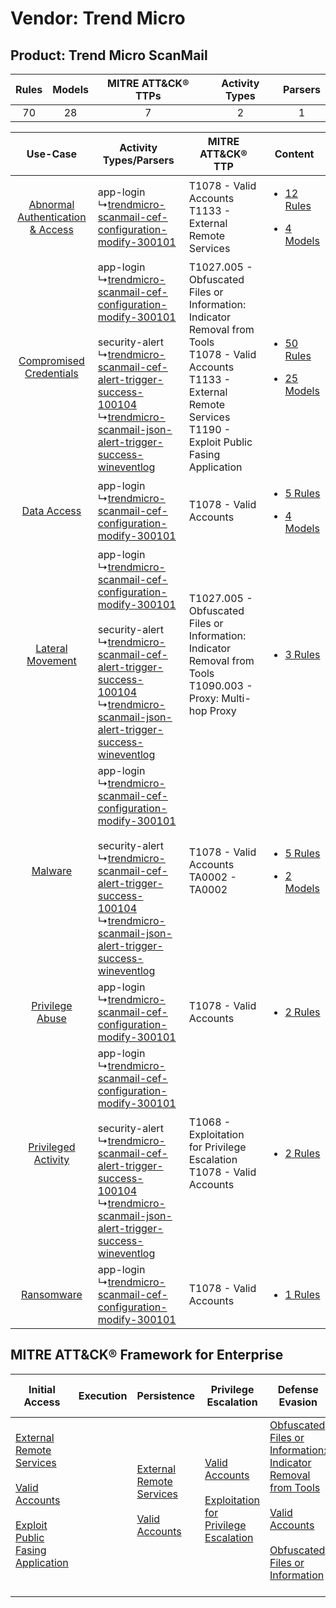 Vendor: Trend Micro
===================
Product: Trend Micro ScanMail
-----------------------------
| Rules | Models | MITRE ATT&CK® TTPs | Activity Types | Parsers |
|:-----:|:------:|:------------------:|:--------------:|:-------:|
|  70   |   28   |         7          |       2        |    1    |

|    Use-Case    | Activity Types/Parsers    | MITRE ATT&CK® TTP    | Content    |
|:----:| ---- | ---- | ---- |
| [Abnormal Authentication & Access](../../../UseCases/uc_abnormal_authentication_&_access.md) |  app-login<br> ↳[trendmicro-scanmail-cef-configuration-modify-300101](Ps/pC_trendmicroscanmailcefconfigurationmodify300101.md)<br>    | T1078 - Valid Accounts<br>T1133 - External Remote Services<br>    | [<ul><li>12 Rules</li></ul><ul><li>4 Models</li></ul>](RM/r_m_trend_micro_trend_micro_scanmail_Abnormal_Authentication_&_Access.md) |
|          [Compromised Credentials](../../../UseCases/uc_compromised_credentials.md)          |  app-login<br> ↳[trendmicro-scanmail-cef-configuration-modify-300101](Ps/pC_trendmicroscanmailcefconfigurationmodify300101.md)<br><br> security-alert<br> ↳[trendmicro-scanmail-cef-alert-trigger-success-100104](Ps/pC_trendmicroscanmailcefalerttriggersuccess100104.md)<br> ↳[trendmicro-scanmail-json-alert-trigger-success-wineventlog](Ps/pC_trendmicroscanmailjsonalerttriggersuccesswineventlog.md)<br> | T1027.005 - Obfuscated Files or Information: Indicator Removal from Tools<br>T1078 - Valid Accounts<br>T1133 - External Remote Services<br>T1190 - Exploit Public Fasing Application<br> | [<ul><li>50 Rules</li></ul><ul><li>25 Models</li></ul>](RM/r_m_trend_micro_trend_micro_scanmail_Compromised_Credentials.md)         |
|    [Data Access](../../../UseCases/uc_data_access.md)    |  app-login<br> ↳[trendmicro-scanmail-cef-configuration-modify-300101](Ps/pC_trendmicroscanmailcefconfigurationmodify300101.md)<br>    | T1078 - Valid Accounts<br>    | [<ul><li>5 Rules</li></ul><ul><li>4 Models</li></ul>](RM/r_m_trend_micro_trend_micro_scanmail_Data_Access.md)    |
|    [Lateral Movement](../../../UseCases/uc_lateral_movement.md)    |  app-login<br> ↳[trendmicro-scanmail-cef-configuration-modify-300101](Ps/pC_trendmicroscanmailcefconfigurationmodify300101.md)<br><br> security-alert<br> ↳[trendmicro-scanmail-cef-alert-trigger-success-100104](Ps/pC_trendmicroscanmailcefalerttriggersuccess100104.md)<br> ↳[trendmicro-scanmail-json-alert-trigger-success-wineventlog](Ps/pC_trendmicroscanmailjsonalerttriggersuccesswineventlog.md)<br> | T1027.005 - Obfuscated Files or Information: Indicator Removal from Tools<br>T1090.003 - Proxy: Multi-hop Proxy<br>    | [<ul><li>3 Rules</li></ul>](RM/r_m_trend_micro_trend_micro_scanmail_Lateral_Movement.md)    |
|    [Malware](../../../UseCases/uc_malware.md)    |  app-login<br> ↳[trendmicro-scanmail-cef-configuration-modify-300101](Ps/pC_trendmicroscanmailcefconfigurationmodify300101.md)<br><br> security-alert<br> ↳[trendmicro-scanmail-cef-alert-trigger-success-100104](Ps/pC_trendmicroscanmailcefalerttriggersuccess100104.md)<br> ↳[trendmicro-scanmail-json-alert-trigger-success-wineventlog](Ps/pC_trendmicroscanmailjsonalerttriggersuccesswineventlog.md)<br> | T1078 - Valid Accounts<br>TA0002 - TA0002<br>    | [<ul><li>5 Rules</li></ul><ul><li>2 Models</li></ul>](RM/r_m_trend_micro_trend_micro_scanmail_Malware.md)    |
|    [Privilege Abuse](../../../UseCases/uc_privilege_abuse.md)    |  app-login<br> ↳[trendmicro-scanmail-cef-configuration-modify-300101](Ps/pC_trendmicroscanmailcefconfigurationmodify300101.md)<br>    | T1078 - Valid Accounts<br>    | [<ul><li>2 Rules</li></ul>](RM/r_m_trend_micro_trend_micro_scanmail_Privilege_Abuse.md)    |
|    [Privileged Activity](../../../UseCases/uc_privileged_activity.md)    |  app-login<br> ↳[trendmicro-scanmail-cef-configuration-modify-300101](Ps/pC_trendmicroscanmailcefconfigurationmodify300101.md)<br><br> security-alert<br> ↳[trendmicro-scanmail-cef-alert-trigger-success-100104](Ps/pC_trendmicroscanmailcefalerttriggersuccess100104.md)<br> ↳[trendmicro-scanmail-json-alert-trigger-success-wineventlog](Ps/pC_trendmicroscanmailjsonalerttriggersuccesswineventlog.md)<br> | T1068 - Exploitation for Privilege Escalation<br>T1078 - Valid Accounts<br>    | [<ul><li>2 Rules</li></ul>](RM/r_m_trend_micro_trend_micro_scanmail_Privileged_Activity.md)    |
|    [Ransomware](../../../UseCases/uc_ransomware.md)    |  app-login<br> ↳[trendmicro-scanmail-cef-configuration-modify-300101](Ps/pC_trendmicroscanmailcefconfigurationmodify300101.md)<br>    | T1078 - Valid Accounts<br>    | [<ul><li>1 Rules</li></ul>](RM/r_m_trend_micro_trend_micro_scanmail_Ransomware.md)    |

MITRE ATT&CK® Framework for Enterprise
--------------------------------------
| Initial Access                                                                                                                                                                                                                         | Execution | Persistence                                                                                                                                      | Privilege Escalation                                                                                                                                          | Defense Evasion                                                                                                                                                                                                                                                               | Credential Access | Discovery | Lateral Movement | Collection | Command and Control                                                                                                                       | Exfiltration | Impact |
| -------------------------------------------------------------------------------------------------------------------------------------------------------------------------------------------------------------------------------------- | --------- | ------------------------------------------------------------------------------------------------------------------------------------------------ | ------------------------------------------------------------------------------------------------------------------------------------------------------------- | ----------------------------------------------------------------------------------------------------------------------------------------------------------------------------------------------------------------------------------------------------------------------------- | ----------------- | --------- | ---------------- | ---------- | ----------------------------------------------------------------------------------------------------------------------------------------- | ------------ | ------ |
| [External Remote Services](https://attack.mitre.org/techniques/T1133)<br><br>[Valid Accounts](https://attack.mitre.org/techniques/T1078)<br><br>[Exploit Public Fasing Application](https://attack.mitre.org/techniques/T1190)<br><br> |           | [External Remote Services](https://attack.mitre.org/techniques/T1133)<br><br>[Valid Accounts](https://attack.mitre.org/techniques/T1078)<br><br> | [Valid Accounts](https://attack.mitre.org/techniques/T1078)<br><br>[Exploitation for Privilege Escalation](https://attack.mitre.org/techniques/T1068)<br><br> | [Obfuscated Files or Information: Indicator Removal from Tools](https://attack.mitre.org/techniques/T1027/005)<br><br>[Valid Accounts](https://attack.mitre.org/techniques/T1078)<br><br>[Obfuscated Files or Information](https://attack.mitre.org/techniques/T1027)<br><br> |                   |           |                  |            | [Proxy: Multi-hop Proxy](https://attack.mitre.org/techniques/T1090/003)<br><br>[Proxy](https://attack.mitre.org/techniques/T1090)<br><br> |              |        |